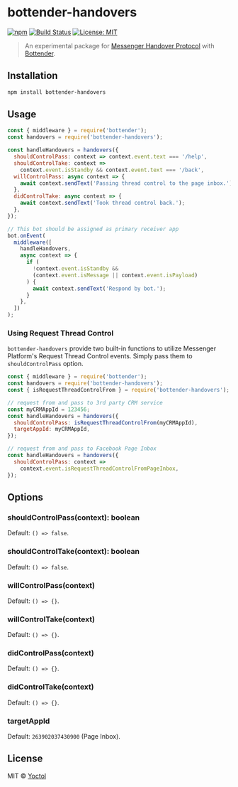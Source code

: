 # bottender-handovers

[![npm](https://img.shields.io/npm/v/bottender-handovers.svg?style=flat-square)](https://www.npmjs.com/package/bottender-handovers)
[![Build Status](https://travis-ci.org/bottenderjs/bottender-handovers.svg?branch=master)](https://travis-ci.org/bottenderjs/bottender-handovers)
[![License: MIT](https://img.shields.io/badge/License-MIT-blue.svg)](https://opensource.org/licenses/MIT)

> An experimental package for [Messenger Handover Protocol](https://developers.facebook.com/docs/messenger-platform/handover-protocol) with [Bottender](https://github.com/Yoctol/bottender).

## Installation

```sh
npm install bottender-handovers
```

## Usage

```js
const { middleware } = require('bottender');
const handovers = require('bottender-handovers');

const handleHandovers = handovers({
  shouldControlPass: context => context.event.text === '/help',
  shouldControlTake: context =>
    context.event.isStandby && context.event.text === '/back',
  willControlPass: async context => {
    await context.sendText('Passing thread control to the page inbox.');
  },
  didControlTake: async context => {
    await context.sendText('Took thread control back.');
  },
});

// This bot should be assigned as primary receiver app
bot.onEvent(
  middleware([
    handleHandovers,
    async context => {
      if (
        !context.event.isStandby &&
        (context.event.isMessage || context.event.isPayload)
      ) {
        await context.sendText('Respond by bot.');
      }
    },
  ])
);
```

### Using Request Thread Control

`bottender-handovers` provide two built-in functions to utilize Messenger Platform's Request Thread Control events. Simply pass them to `shouldControlPass` option.

```js
const { middleware } = require('bottender');
const handovers = require('bottender-handovers');
const { isRequestThreadControlFrom } = require('bottender-handovers');

// request from and pass to 3rd party CRM service
const myCRMAppId = 123456;
const handleHandovers = handovers({
  shouldControlPass: isRequestThreadControlFrom(myCRMAppId),
  targetAppId: myCRMAppId,
});

// request from and pass to Facebook Page Inbox
const handleHandovers = handovers({
  shouldControlPass: context =>
    context.event.isRequestThreadControlFromPageInbox,
});
```

## Options

### shouldControlPass(context): boolean

Default: `() => false`.

### shouldControlTake(context): boolean

Default: `() => false`.

### willControlPass(context)

Default: `() => {}`.

### willControlTake(context)

Default: `() => {}`.

### didControlPass(context)

Default: `() => {}`.

### didControlTake(context)

Default: `() => {}`.

### targetAppId

Default: `263902037430900` (Page Inbox).

## License

MIT © [Yoctol](https://github.com/bottenderjs/bottender-handovers)
